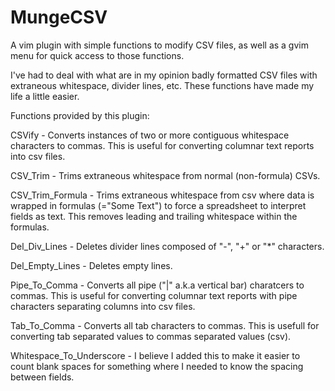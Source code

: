# MungeCSV
A vim plugin with simple functions to modify CSV files, as well as a gvim menu for quick access to those functions.

I've had to deal with what are in my opinion badly formatted CSV files with extraneous whitespace, divider lines, etc.  These functions have made my life a little easier.

Functions provided by this plugin:

CSVify - Converts instances of two or more contiguous whitespace characters to commas.  This is useful for converting columnar text reports into csv files.

CSV_Trim - Trims extraneous whitespace from normal (non-formula) CSVs.

CSV_Trim_Formula - Trims extraneous whitespace from csv where data is wrapped in formulas (="Some Text") to force a spreadsheet to interpret fields as text.  This removes leading and trailing whitespace within the formulas.

Del_Div_Lines - Deletes divider lines composed of "-", "+"  or "*" characters.

Del_Empty_Lines - Deletes empty lines.

Pipe_To_Comma - Converts all pipe ("|" a.k.a vertical bar) charatcers to commas.  This is useful for converting columnar text reports with pipe characters separating columns into csv files.

Tab_To_Comma - Converts all tab characters to commas.  This is usefull for converting tab separated values to commas separated values (csv).

Whitespace_To_Underscore - I believe I added this to make it easier to count blank spaces for something where I needed to know the spacing between fields.
